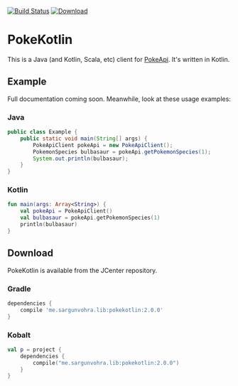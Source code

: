 [![Build Status](https://travis-ci.org/PokeAPI/pokekotlin.svg?branch=master)](https://travis-ci.org/PokeAPI/pokekotlin)
[![Download](https://api.bintray.com/packages/sargunster/maven/pokekotlin/images/download.svg) ](https://bintray.com/sargunster/maven/pokekotlin/_latestVersion)

# PokeKotlin

This is a Java (and Kotlin, Scala, etc) client for [PokeApi](https://github.com/PokeAPI/pokeapi). It's written in Kotlin.

## Example

Full documentation coming soon. Meanwhile, look at these usage examples:

### Java

```java
public class Example {
    public static void main(String[] args) {
        PokeApiClient pokeApi = new PokeApiClient();
        PokemonSpecies bulbasaur = pokeApi.getPokemonSpecies(1);
        System.out.println(bulbasaur);
    }
}
```

### Kotlin

```kotlin
fun main(args: Array<String>) {
    val pokeApi = PokeApiClient()
    val bulbasaur = pokeApi.getPokemonSpecies(1)
    println(bulbasaur)
}
```

## Download

PokeKotlin is available from the JCenter repository.

### Gradle

```groovy
dependencies {
    compile 'me.sargunvohra.lib:pokekotlin:2.0.0'
}
```

### Kobalt

```kotlin
val p = project {
    dependencies {
        compile("me.sargunvohra.lib:pokekotlin:2.0.0")
    }
}
```
